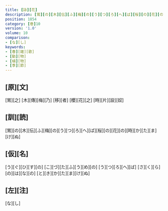 ```yaml
---
title: [詠][花]
description: [鴬][の][木][伝][ふ][梅][の][う][つ][ろ][へ][ば][桜][の][花][の][時][か][た][ま][け][ぬ]
position: 1854
category: [巻]10
version: '1.0'
volume: 10
comparison:
- [な][し]
keywords:
- [春][雑][歌]
- [動][物]
- [植][物]
- [季][節]
---
```


## [原][文]

[鴬][之] [木][傳][梅][乃] [移][者] [櫻][花][之] [時][片][設][奴]

## [訓][読]

[鴬][の][木][伝][ふ][梅][の][う][つ][ろ][へ][ば][桜][の][花][の][時][か][た][ま][け][ぬ]

## [仮][名]

[う][ぐ][ひ][す][の] [こ][づ][た][ふ][う][め][の] [う][つ][ろ][へ][ば] [さ][く][ら][の][は][な][の] [と][き][か][た][ま][け][ぬ]

## [左][注]

[な][し]
